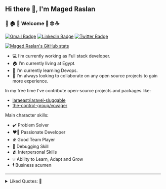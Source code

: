 ## Hi there 👋, I'm Maged Raslan

###  🎉 🏠 🌟 Welcome 💪 🤓 ☕ 

[![Gmail Badge](https://img.shields.io/badge/maged.ahmedr%40gmail.com-red?style=flat&logo=Gmail&logoColor=white)](mailto:maged.ahmedr@gmail.com "Connect via Email")
[![Linkedin Badge](https://img.shields.io/badge/-@maged-raslan?style=flat&logo=Linkedin&logoColor=white)](https://www.linkedin.com/in/maged-raslan/ "Connect on LinkedIn")
[![Twitter Badge](https://img.shields.io/badge/-@DevMaged-00acee?style=flat&logo=Twitter&logoColor=white)](https://twitter.com/DevMaged "Follow on Twitter")

[![Maged Raslan's GitHub stats](https://github-readme-stats.vercel.app/api?username=MagedAhmad)](https://github.com/MagedAhmad)

- 💻 I’m currently working as Full stack developer.
- 🏠 I’m currently living at Egypt.
- 🌱 I’m currently learning Devops.
- 👯 I’m always looking to collaborate on any open source projects to gain more experience.

In my free time I've contribute open-source projects and packages like:

- [laraeast/laravel-sluggable](https://github.com/laraeast/laravel-sluggable)
- [the-control-group/voyager](https://github.com/the-control-group/voyager)

Main character skills: 

- ✔️  Problem Solver 
- ❤️‍🔥 Passionate Developer
- ⛹️ Good Team Player
- 🐛 Debugging Skill
- 🫂 Interpersonal Skills
- 💡 Ability to Learn, Adapt and Grow 
- 🕴️ Business acumen 


----

<details>
  <summary>
   Liked Quotes: 📖 
 </summary>


----  
>  The significant problems we face cannot be solved by the same level of thinking that created them. ~ **Albert Einstein**
----
> A clever person solves a problem. A wise person AVOIDS it. - **Albert Einstein**
----
> It is not enough to do your best: you must KNOW what to do, and THEN do your best.  ~  **W.Edwards Deming**
----
> Everybody Knows:
> * Discipline is the best tool.
> * Design first, then code.
> * Don’t patch bugs out, rewrite them out.
> * Don’t test bugs out, DESIGN them out.
----
> Why do we never have time to do it right, but always have time to DO IT OVER?
----
> “In order to be irreplaceable, one must always be different”  ~  **Coco Chanel**
---- 
> “Trust Me, I never Lose; I either win or learn!” 
---- 
</details>

